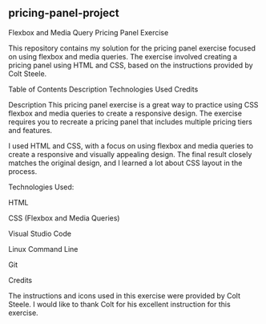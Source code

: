 ## pricing-panel-project
Flexbox and Media Query Pricing Panel Exercise

This repository contains my solution for the pricing panel exercise focused on using flexbox and media queries. The exercise involved creating a pricing panel using HTML and CSS, based on the instructions provided by Colt Steele.

Table of Contents
Description
Technologies Used
Credits

Description
This pricing panel exercise is a great way to practice using CSS flexbox and media queries to create a responsive design. The exercise requires you to recreate a pricing panel that includes multiple pricing tiers and features.

I used HTML and CSS, with a focus on using flexbox and media queries to create a responsive and visually appealing design. The final result closely matches the original design, and I learned a lot about CSS layout in the process.

Technologies Used:

HTML

CSS (Flexbox and Media Queries)

Visual Studio Code

Linux Command Line

Git

Credits

The instructions and icons used in this exercise were provided by Colt Steele. I would like to thank Colt for his excellent instruction for this exercise.
